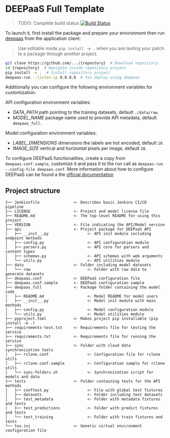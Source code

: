 # DEEPaaS Full Template

> TODO: Complete build status
> [![Build Status]()]()

To launch it, first install the package and prepare your environment then run
[deepaas](https://github.com/indigo-dc/DEEPaaS) from the application client:

> Use editable mode `pip install -e .` when you are testing your patch to a
> package through another project.

```bash
git clone https://github.com/.../{repostory}  # Download repository
cd {repository}  # Navigate inside repository project
pip install -e .  # Install repository project
deepaas-run --listen-ip 0.0.0.0  # You deploy using deepaas
```

Additionally you can configure the following environment variables for
customization:

API configuration environment variables:

- _DATA_PATH_ path pointing to the training datasets, default `./data/raw`.
- _MODEL_NAME_ package name used to provide API metadata, default `deepaas_full`.

Model configuration environment variables:

- _LABEL_DIMENSIONS_ dimensions the labels are hot encoded, default `10`.
- _IMAGE_SIZE_ vertical and horizontal pixels per image, default `28`.

To configure DEEPaaS functionalities, create a copy from `deepaas.conf.sample`,
customize it and pass it to the run call as `deepaas-run --config-file deepaas.conf`.
More information about how to configure DEEPaaS can be found a the
[official documentation](https://docs.deep-hybrid-datacloud.eu/projects/deepaas/en/stable/install/configuration/index.html)

## Project structure
```
├── Jenkinsfile               <- Describes basic Jenkins CI/CD pipeline
├── LICENSE                   <- Project and model license file
├── README.md                 <- The top-level README for using this project
├── VERSION                   <- File indicating the API/Model version
├── api                       <- Project package for DEEPaaS API
│   ├── __init__.py                 <- API init module including endpoint methods
│   ├── config.py                   <- API configuration module
│   ├── parsers.py                  <- API core for parsers and content types
│   ├── schemas.py                  <- API schemas with web arguments
│   └── utils.py                    <- API utilities module
├── data                      <- Folder including model datasets
│   └── raw                         <- Folder with raw data to generate datasets
├── deepaas.conf              <- DEEPaaS configuration file
├── deepaas.conf.sample       <- DEEPaaS configuration sample
├── deepaas_full              <- Package folder containing the model code
│   ├── README.md                   <- Model README for model users
│   ├── __init__.py                 <- Model init module with main methods
│   ├── config.py                   <- Model configuration module
│   └── utils.py                    <- Model utilities module
├── pyproject.toml            <- Makes project pip installable (pip install -e .)
├── requirements-test.txt     <- Requirements file for testing the service
├── requirements.txt          <- Requirements file for running the service
├── sync                      <- Folder with cloud data synchronization tools
│   ├── rclone.conf                 <- Configuration file for rclone utils
│   ├── rclone.conf.sample          <- Configuration sample for rclone utils
│   └── sync-folders.sh             <- Synchronization script for models and data
├── tests                     <- Folder containing tests for the API methods
│   ├── conftest.py                 <- File with global test fixtures
│   ├── datasets                    <- Folder including test datasets
│   ├── test_metadata               <- Folder with metadata fixtures and tests
│   ├── test_predictions            <- Folder with predict fixtures and tests
│   └── test_training               <- Folder with train fixtures and tests
└── tox.ini                   <- Generic virtual environment configuration file
```

